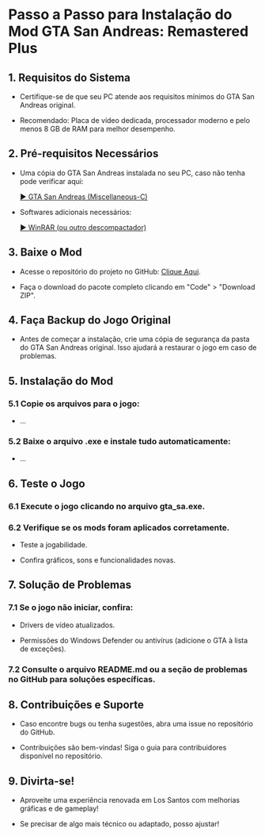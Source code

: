 # Passo a Passo para Instalação do Mod GTA San Andreas: Remastered Plus

## 1. Requisitos do Sistema

- Certifique-se de que seu PC atende aos requisitos mínimos do GTA San Andreas original.

- Recomendado: Placa de vídeo dedicada, processador moderno e pelo menos 8 GB de RAM para melhor desempenho.

## 2. Pré-requisitos Necessários

- Uma cópia do GTA San Andreas instalada no seu PC, caso não tenha pode verificar aqui:

    [► GTA San Andreas (Miscellaneous-C)](https://miscellaneous-c.blogspot.com/2022/04/download-gta-san-andreas-pc-10-us-full.html)

- Softwares adicionais necessários:

    [► WinRAR (ou outro descompactador)](https://www.win-rar.com/start.html?&L=9)

## 3. Baixe o Mod

- Acesse o repositório do projeto no GitHub: [Clique Aqui](https://github.com/erickki/san-andreas-remastered-plus).

- Faça o download do pacote completo clicando em "Code" > "Download ZIP".

## 4. Faça Backup do Jogo Original

- Antes de começar a instalação, crie uma cópia de segurança da pasta do GTA San Andreas original. Isso ajudará a restaurar o jogo em caso de problemas.

## 5. Instalação do Mod

### 5.1 Copie os arquivos para o jogo:

- ...

### 5.2 Baixe o arquivo .exe e instale tudo automaticamente:

- ...

## 6. Teste o Jogo

### 6.1 Execute o jogo clicando no arquivo gta_sa.exe.

### 6.2 Verifique se os mods foram aplicados corretamente.

- Teste a jogabilidade.

- Confira gráficos, sons e funcionalidades novas.

## 7. Solução de Problemas

### 7.1 Se o jogo não iniciar, confira:

- Drivers de vídeo atualizados.

- Permissões do Windows Defender ou antivírus (adicione o GTA à lista de exceções).

### 7.2 Consulte o arquivo README.md ou a seção de problemas no GitHub para soluções específicas.

## 8. Contribuições e Suporte

- Caso encontre bugs ou tenha sugestões, abra uma issue no repositório do GitHub.

- Contribuições são bem-vindas! Siga o guia para contribuidores disponível no repositório.

## 9. Divirta-se!

- Aproveite uma experiência renovada em Los Santos com melhorias gráficas e de gameplay!

- Se precisar de algo mais técnico ou adaptado, posso ajustar!